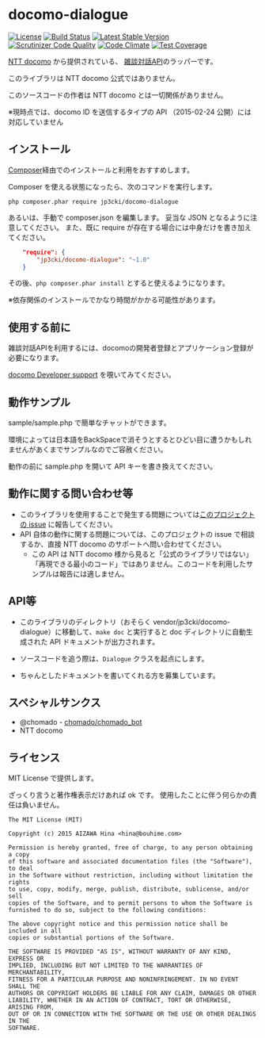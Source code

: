 docomo-dialogue
===============

[![License](https://poser.pugx.org/jp3cki/docomo-dialogue/license.svg)](https://packagist.org/packages/jp3cki/docomo-dialogue)
[![Build Status](https://travis-ci.org/fetus-hina/docomo-dialogue.svg?branch=master)](https://travis-ci.org/fetus-hina/docomo-dialogue)
[![Latest Stable Version](https://poser.pugx.org/jp3cki/docomo-dialogue/v/stable.svg)](https://packagist.org/packages/jp3cki/docomo-dialogue)
[![Scrutinizer Code Quality](https://scrutinizer-ci.com/g/fetus-hina/docomo-dialogue/badges/quality-score.png?b=master)](https://scrutinizer-ci.com/g/fetus-hina/docomo-dialogue/?branch=master)
[![Code Climate](https://codeclimate.com/github/fetus-hina/docomo-dialogue/badges/gpa.svg)](https://codeclimate.com/github/fetus-hina/docomo-dialogue)
[![Test Coverage](https://codeclimate.com/github/fetus-hina/docomo-dialogue/badges/coverage.svg)](https://codeclimate.com/github/fetus-hina/docomo-dialogue)

[NTT docomo](https://www.nttdocomo.co.jp/) から提供されている、
[雑談対話API](https://www.nttdocomo.co.jp/service/developer/smart_phone/analysis/chat/)のラッパーです。

このライブラリは NTT docomo 公式ではありません。

このソースコードの作者は NTT docomo とは一切関係がありません。

※現時点では、docomo ID を送信するタイプの API （2015-02-24 公開）には対応していません


インストール
------------

[Composer](https://getcomposer.org/)経由でのインストールと利用をおすすめします。

Composer を使える状態になったら、次のコマンドを実行します。

```
php composer.phar require jp3cki/docomo-dialogue
```

あるいは、手動で composer.json を編集します。
妥当な JSON となるように注意してください。
また、既に require が存在する場合には中身だけを書き加えてください。

```json
    "require": {
        "jp3cki/docomo-dialogue": "~1.0"
    }
```

その後、`php composer.phar install` とすると使えるようになります。

※依存関係のインストールでかなり時間がかかる可能性があります。



使用する前に
------------

雑談対話APIを利用するには、docomoの開発者登録とアプリケーション登録が必要になります。

[docomo Developer support](https://dev.smt.docomo.ne.jp/) を覗いてみてください。



動作サンプル
------------

sample/sample.php で簡単なチャットができます。

環境によっては日本語をBackSpaceで消そうとするとひどい目に遭うかもしれませんがあくまでサンプルなのでご容赦ください。

動作の前に sample.php を開いて API キーを書き換えてください。



動作に関する問い合わせ等
------------------------

* このライブラリを使用することで発生する問題については[このプロジェクトの issue](https://github.com/fetus-hina/docomo-dialogue/issues) に報告してください。
* API 自体の動作に関する問題については、このプロジェクトの issue で相談するか、直接 NTT docomo のサポートへ問い合わせてください。
    * この API は NTT docomo 様から見ると「公式のライブラリではない」「再現できる最小のコード」ではありません。このコードを利用したサンプルは報告には適しません。



API等
-----

* このライブラリのディレクトリ（おそらく vendor/jp3cki/docomo-dialogue）に移動して、`make doc` と実行すると doc ディレクトリに自動生成された API ドキュメントが出力されます。

* ソースコードを追う際は、`Dialogue` クラスを起点にします。

* ちゃんとしたドキュメントを書いてくれる方を募集しています。



スペシャルサンクス
------------------

* @chomado - [chomado/chomado_bot](https://github.com/chomado/chomado_bot)
* NTT docomo



ライセンス
----------

MIT License で提供します。

ざっくり言うと著作権表示だけあれば ok です。
使用したことに伴う何らかの責任は負いません。

```
The MIT License (MIT)

Copyright (c) 2015 AIZAWA Hina <hina@bouhime.com>

Permission is hereby granted, free of charge, to any person obtaining a copy
of this software and associated documentation files (the "Software"), to deal
in the Software without restriction, including without limitation the rights
to use, copy, modify, merge, publish, distribute, sublicense, and/or sell
copies of the Software, and to permit persons to whom the Software is
furnished to do so, subject to the following conditions:

The above copyright notice and this permission notice shall be included in all
copies or substantial portions of the Software.

THE SOFTWARE IS PROVIDED "AS IS", WITHOUT WARRANTY OF ANY KIND, EXPRESS OR
IMPLIED, INCLUDING BUT NOT LIMITED TO THE WARRANTIES OF MERCHANTABILITY,
FITNESS FOR A PARTICULAR PURPOSE AND NONINFRINGEMENT. IN NO EVENT SHALL THE
AUTHORS OR COPYRIGHT HOLDERS BE LIABLE FOR ANY CLAIM, DAMAGES OR OTHER
LIABILITY, WHETHER IN AN ACTION OF CONTRACT, TORT OR OTHERWISE, ARISING FROM,
OUT OF OR IN CONNECTION WITH THE SOFTWARE OR THE USE OR OTHER DEALINGS IN THE
SOFTWARE.
```
